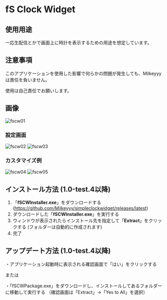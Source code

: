 # fS Clock Widget

## 使用用途
一応生配信とかで画面上に時計を表示するための用途を想定しています。

## 注意事項
このアプリケーションを使用した影響で何らかの問題が発生しても、Milkeyyyは責任を負いません。

使用は自己責任でお願いします。

## 画像
![fscw01](https://user-images.githubusercontent.com/59532514/107040408-8a08fc00-6802-11eb-914a-7fddefdf34be.png)
### 設定画面
![fscw02](https://user-images.githubusercontent.com/59532514/107040424-8ecdb000-6802-11eb-807f-7937aaf3fae9.png)
![fscw03](https://user-images.githubusercontent.com/59532514/107040425-8f664680-6802-11eb-9baf-47f1290e2b8d.png)
### カスタマイズ例
![fscw04](https://user-images.githubusercontent.com/59532514/107040426-8f664680-6802-11eb-8863-59d97d9ac332.png)
![fscw05](https://user-images.githubusercontent.com/59532514/107040432-90977380-6802-11eb-9fb5-75a78dec1a35.png)

## インストール方法 (1.0-test.4以降)
1. 「**fSCWInstaller.exe**」をダウンロードする (https://github.com/Milkeyyy/simpleclockwidget/releases/latest)
2. ダウンロードした「**fSCWInstaller.exe**」を実行する
3. ウィンドウが表示されたらインストール先を指定して「**Extract**」をクリックする (フォルダーは自動的に作成されます)
4. 完了

## アップデート方法 (1.0-test.4以降)
・アプリケーション起動時に表示される確認画面で「はい」をクリックする

または

・「fSCWPackage.exe」をダウンロードし、インストールしてあるフォルダーに移動して実行する
（確認画面は「Extract」→「Yes to All」を選択）
